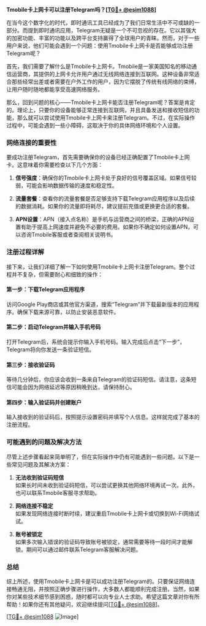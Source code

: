 **Tmobile卡上网卡可以注册Telegram吗？[[TG💪+ @esim1088](https://t.me/s/esim1088)]**

在当今这个数字化的时代，即时通讯工具已经成为了我们日常生活中不可或缺的一部分。而提到即时通讯应用，Telegram无疑是一个不可忽视的存在。它以其强大的加密功能、丰富的功能以及跨平台支持赢得了全球用户的青睐。然而，对于一些用户来说，他们可能会遇到一个问题：使用Tmobile卡上网卡是否能够成功注册Telegram呢？

首先，我们需要了解什么是Tmobile卡上网卡。Tmobile是一家美国知名的移动通信运营商，其提供的上网卡允许用户通过无线网络连接到互联网。这种设备非常适合那些经常出差或者需要在户外工作的用户，因为它摆脱了传统有线网络的束缚，让用户随时随地都能享受高速网络服务。

那么，回到问题的核心——Tmobile卡上网卡能否注册Telegram呢？答案是肯定的。理论上，只要你的设备能够正常连接到互联网，并且具备发送和接收短信的功能，那么就可以尝试使用Tmobile卡上网卡来注册Telegram。不过，在实际操作过程中，可能会遇到一些小障碍，这取决于你的具体网络环境和个人设置。

### 网络连接的重要性

要成功注册Telegram，首先需要确保你的设备已经正确配置了Tmobile卡上网卡。这意味着你需要检查以下几个方面：

1. **信号强度**：确保你的Tmobile卡上网卡处于良好的信号覆盖区域。如果信号较弱，可能会影响数据传输的速度和稳定性。
   
2. **流量套餐**：查看你的流量套餐是否足够支持下载Telegram应用程序以及后续的数据消耗。如果你的流量即将耗尽，建议提前充值或更换更合适的套餐。

3. **APN设置**：APN（接入点名称）是手机与运营商之间的桥梁，正确的APN设置有助于提高上网速度并避免不必要的费用。如果你不确定如何设置APN，可以咨询Tmobile客服或者查阅相关说明书。

### 注册过程详解

接下来，让我们详细了解一下如何使用Tmobile卡上网卡注册Telegram。整个过程并不复杂，但需要耐心和细致的操作：

#### 第一步：下载Telegram应用程序

访问Google Play商店或其他官方渠道，搜索“Telegram”并下载最新版本的应用程序。确保下载来源可靠，以防止安装恶意软件。

#### 第二步：启动Telegram并输入手机号码

打开Telegram后，系统会提示你输入手机号码。输入完成后点击“下一步”，Telegram将向你发送一条验证短信。

#### 第三步：接收验证码

等待几分钟后，你应该会收到一条来自Telegram的验证码短信。请注意，这条短信可能会因为网络延迟等原因稍晚到达，请保持耐心。

#### 第四步：输入验证码并创建账户

输入接收到的验证码后，按照提示设置密码并填写个人信息。这样就完成了基本的注册流程。

### 可能遇到的问题及解决方法

尽管上述步骤看起来简单明了，但在实际操作中仍有可能遇到一些问题。以下是一些常见问题及其解决方案：

1. **无法收到验证码短信**  
   如果长时间未收到验证码短信，可以尝试更换其他网络环境再试一次。此外，也可以联系Tmobile客服寻求帮助。

2. **网络连接不稳定**  
   如果发现网络连接时断时续，建议重启Tmobile卡上网卡或切换到Wi-Fi网络试试。

3. **账号被锁定**  
   如果多次输入错误的验证码导致账号被锁定，通常需要等待一段时间才能解锁。期间可以通过邮件联系Telegram客服解决问题。

### 总结

综上所述，使用Tmobile卡上网卡是可以成功注册Telegram的。只要保证网络连接畅通无阻，并按照正确步骤进行操作，大多数人都能顺利完成注册。当然，如果你对某些技术细节感到困惑，随时都可以向专业人士求助。希望这篇文章对你有所帮助！如果你还有其他疑问，欢迎继续提问[[TG💪+ @esim1088](https://t.me/s/esim1088)]。

[[TG💪+ @esim1088](https://t.me/s/esim1088) ![Image](https://i.postimg.cc/4NQfJmqS/Snipaste-2025-05-13-00-14-12.png)]